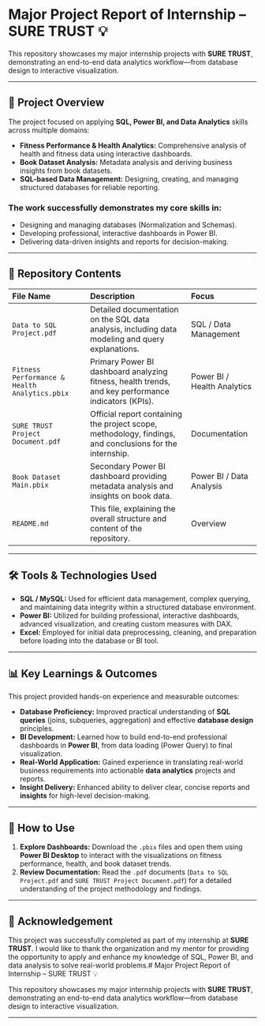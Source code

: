 # Major Project Report of Internship – SURE TRUST 💡

This repository showcases my major internship projects with **SURE TRUST**, demonstrating an end-to-end data analytics workflow—from database design to interactive visualization.

---

## 📌 Project Overview

The project focused on applying **SQL, Power BI, and Data Analytics** skills across multiple domains:

* **Fitness Performance & Health Analytics:** Comprehensive analysis of health and fitness data using interactive dashboards.
* **Book Dataset Analysis:** Metadata analysis and deriving business insights from book datasets.
* **SQL-based Data Management:** Designing, creating, and managing structured databases for reliable reporting.

### The work successfully demonstrates my core skills in:
* Designing and managing databases (Normalization and Schemas).
* Developing professional, interactive dashboards in Power BI.
* Delivering data-driven insights and reports for decision-making.

---

## 📂 Repository Contents

| File Name | Description | Focus |
| :--- | :--- | :--- |
| `Data to SQL Project.pdf` | Detailed documentation on the SQL data analysis, including data modeling and query explanations. | SQL / Data Management |
| `Fitness Performance & Health Analytics.pbix` | Primary Power BI dashboard analyzing fitness, health trends, and key performance indicators (KPIs). | Power BI / Health Analytics |
| `SURE TRUST Project Document.pdf` | Official report containing the project scope, methodology, findings, and conclusions for the internship. | Documentation |
| `Book Dataset Main.pbix` | Secondary Power BI dashboard providing metadata analysis and insights on book data. | Power BI / Data Analysis |
| `README.md` | This file, explaining the overall structure and content of the repository. | Overview |

---

## 🛠️ Tools & Technologies Used

* **SQL / MySQL:** Used for efficient data management, complex querying, and maintaining data integrity within a structured database environment.
* **Power BI:** Utilized for building professional, interactive dashboards, advanced visualization, and creating custom measures with DAX.
* **Excel:** Employed for initial data preprocessing, cleaning, and preparation before loading into the database or BI tool.

---

## 📊 Key Learnings & Outcomes

This project provided hands-on experience and measurable outcomes:

* **Database Proficiency:** Improved practical understanding of **SQL queries** (joins, subqueries, aggregation) and effective **database design** principles.
* **BI Development:** Learned how to build end-to-end professional dashboards in **Power BI**, from data loading (Power Query) to final visualization.
* **Real-World Application:** Gained experience in translating real-world business requirements into actionable **data analytics** projects and reports.
* **Insight Delivery:** Enhanced ability to deliver clear, concise reports and **insights** for high-level decision-making.

---

## 🚀 How to Use

1.  **Explore Dashboards:** Download the `.pbix` files and open them using **Power BI Desktop** to interact with the visualizations on fitness performance, health, and book dataset trends.
2.  **Review Documentation:** Read the `.pdf` documents (`Data to SQL Project.pdf` and `SURE TRUST Project Document.pdf`) for a detailed understanding of the project methodology and findings.

---

## 🔗 Acknowledgement

This project was successfully completed as part of my internship at **SURE TRUST**. I would like to thank the organization and my mentor for providing the opportunity to apply and enhance my knowledge of SQL, Power BI, and data analysis to solve real-world problems.# Major Project Report of Internship – SURE TRUST 💡

This repository showcases my major internship projects with **SURE TRUST**, demonstrating an end-to-end data analytics workflow—from database design to interactive visualization.

---


